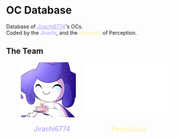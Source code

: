 # OC Database
Database of <a style="color:#ab96fd; cursor: pointer" href="https://twitter.com/Jirachi6774">Jirachi6774</a>'s OCs.<br>
Coded by the <span style="color:#ab96fd">Jirachi</span>, and the <span style="color:#f7f198">Lakesprit</span> of Perception.<br>

## The Team
<figure style="flex-flow:row; display:flex">
<div>
<img src="./Assets\Markdown Assets\JodieCake.png" style="max-height:150px; border-radius:5px; margin-right:20px" alt="Jodie holding a Birthday Cake with a Candle on top."></img><br>
<p style="text-align:center; font-size:18px; color:#ab96fd">Jirachi6774</p></div>
<div>
<img src="./Assets\Markdown Assets\LakeWatermarkWhiteSmall.png" style="max-height:150px" alt="LakeSpirit Watermark Logo"></img><br>
<p style="text-align:center; font-size:18px; color:#f7f198">Kespuzzuo</p></div>
</figure>